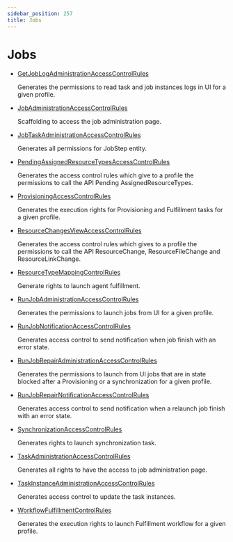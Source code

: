 ```yaml
---
sidebar_position: 257
title: Jobs
---
```


# Jobs

* [GetJobLogAdministrationAccessControlRules](getjoblogadministrationaccesscontrolrules/index "Get Job Log Administration Access Control Rules")

  Generates the permissions to read task and job instances logs in UI for a given profile.
* [JobAdministrationAccessControlRules](jobadministrationaccesscontrolrules/index "Job Administration Access Control Rules")

  Scaffolding to access the job administration page.
* [JobTaskAdministrationAccessControlRules](jobtaskadministrationaccesscontrolrules/index "Job Task Administration Access Control Rules")

  Generates all permissions for JobStep entity.
* [PendingAssignedResourceTypesAccessControlRules](pendingassignedresourcetypesaccesscontrolrules/index "Pending Assigned Resource Types Access Control Rules")

  Generates the access control rules which give to a profile the permissions to call the API Pending AssignedResourceTypes.
* [ProvisioningAccessControlRules](provisioningaccesscontrolrules/index "Provisioning Access Control Rules")

  Generates the execution rights for Provisioning and Fulfillment tasks for a given profile.
* [ResourceChangesViewAccessControlRules](resourcechangesviewaccesscontrolrules/index "Resource Changes View Access Control Rules")

  Generates the access control rules which gives to a profile the permissions to call the API ResourceChange, ResourceFileChange and ResourceLinkChange.
* [ResourceTypeMappingControlRules](resourcetypemappingcontrolrules/index "ResourceTypeMappingControlRules")

  Generate rights to launch agent fulfillment.
* [RunJobAdministrationAccessControlRules](runjobadministrationaccesscontrolrules/index "Run Job Administration Access Control Rules")

  Generates the permissions to launch jobs from UI for a given profile.
* [RunJobNotificationAccessControlRules](runjobnotificationaccesscontrolrules/index "RunJobNotificationAccessControlRules")

  Generates access control to send notification when job finish with an error state.
* [RunJobRepairAdministrationAccessControlRules](runjobrepairadministrationaccesscontrolrules/index "Run Job Repair Administration Access Control Rules")

  Generates the permissions to launch from UI jobs that are in state blocked after a Provisioning or a synchronization for a given profile.
* [RunJobRepairNotificationAccessControlRules](runjobrepairnotificationaccesscontrolrules/index "RunJobRepairNotificationAccessControlRules")

  Generates access control to send notification when a relaunch job finish with an error state.
* [SynchronizationAccessControlRules](synchronizationaccesscontrolrules/index "Synchronization Access Control Rules")

  Generates rights to launch synchronization task.
* [TaskAdministrationAccessControlRules](taskadministrationaccesscontrolrules/index "Task Administration Access Control Rules")

  Generates all rights to have the access to job administration page.
* [TaskInstanceAdministrationAccessControlRules](taskinstanceadministrationaccesscontrolrules/index "Task Instance Administration Access Control Rules")

  Generates access control to update the task instances.
* [WorkflowFulfillmentControlRules](workflowfulfillmentcontrolrules/index "Workflow Fulfillment Control Rules")

  Generates the execution rights to launch Fulfillment workflow for a given profile.